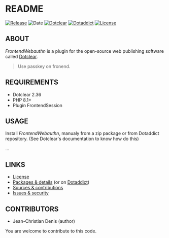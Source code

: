 # README

[![Release](https://img.shields.io/github/v/release/jcdenis/FrontendWebauthn?color=lightblue)](https://github.com/JcDenis/FrontendWebauthn/releases)
![Date](https://img.shields.io/github/release-date/jcdenis/FrontendWebauthn?color=red)
[![Dotclear](https://img.shields.io/badge/dotclear-v2.36-137bbb.svg)](https://fr.dotclear.org/download)
[![Dotaddict](https://img.shields.io/badge/dotaddict-official-9ac123.svg)](https://plugins.dotaddict.org/dc2/details/FrontendWebauthn)
[![License](https://img.shields.io/github/license/jcdenis/FrontendWebauthn?color=white)](https://github.com/JcDenis/FrontendWebauthn/blob/master/LICENSE)

## ABOUT

_FrontendWebauthn_ is a plugin for the open-source web publishing software called [Dotclear](https://www.dotclear.org).

> Use passkey on fronend.

## REQUIREMENTS

* Dotclear 2.36
* PHP 8.1+
* Plugin FrontendSession

## USAGE

Install _FrontendWebauthn_, manualy from a zip package or from 
Dotaddict repository. (See Dotclear's documentation to know how do this)

...

## LINKS

* [License](https://github.com/JcDenis/FrontendWebauthn/blob/master/LICENSE)
* [Packages & details](https://github.com/JcDenis/FrontendWebauthn/releases) (or on [Dotaddict](https://plugins.dotaddict.org/dc2/details/FrontendWebauthn))
* [Sources & contributions](https://github.com/JcDenis/FrontendWebauthn)
* [Issues & security](https://github.com/JcDenis/FrontendWebauthn/issues)

## CONTRIBUTORS

* Jean-Christian Denis (author)

You are welcome to contribute to this code.
